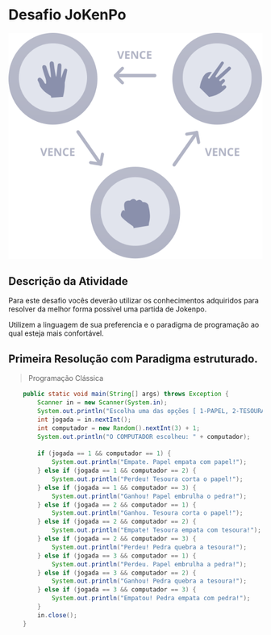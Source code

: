 # Desafio JoKenPo

<!-- ![](https://i.imgur.com/p9MPH.png) -->
![](https://raw.githubusercontent.com/Jorgen-Jr/jokenpo-react/4d74f2becc62418db030b13315deec16b6f2023f/src/assets/images/image-rulesptBR.svg)

## Descrição da Atividade

Para este desafio vocês deverão utilizar os conhecimentos adquiridos para resolver da melhor forma possivel uma partida de Jokenpo.

Utilizem a linguagem de sua preferencia e o paradigma de programação ao qual esteja mais confortável.


## Primeira Resolução com Paradigma estruturado.

> Programação Clássica

```java
    public static void main(String[] args) throws Exception {
        Scanner in = new Scanner(System.in);
        System.out.println("Escolha uma das opções [ 1-PAPEL, 2-TESOURA, 3-PEDRA]\n");
        int jogada = in.nextInt();
        int computador = new Random().nextInt(3) + 1;
        System.out.println("O COMPUTADOR escolheu: " + computador);

        if (jogada == 1 && computador == 1) {
            System.out.println("Empate. Papel empata com papel!");
        } else if (jogada == 1 && computador == 2) {
            System.out.println("Perdeu! Tesoura corta o papel!");
        } else if (jogada == 1 && computador == 3) {
            System.out.println("Ganhou! Papel embrulha o pedra!");
        } else if (jogada == 2 && computador == 1) {
            System.out.println("Ganhou. Tesoura corta o papel!");
        } else if (jogada == 2 && computador == 2) {
            System.out.println("Empate! Tesoura empata com tesoura!");
        } else if (jogada == 2 && computador == 3) {
            System.out.println("Perdeu! Pedra quebra a tesoura!");
        } else if (jogada == 3 && computador == 1) {
            System.out.println("Perdeu. Papel embrulha a pedra!");
        } else if (jogada == 3 && computador == 2) {
            System.out.println("Ganhou! Pedra quebra a tesoura!");
        } else if (jogada == 3 && computador == 3) {
            System.out.println("Empatou! Pedra empata com pedra!");
        } 
        in.close();
    }

```
